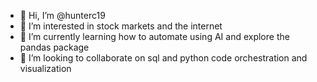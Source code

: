- 👋 Hi, I’m @hunterc19
- 👀 I’m interested in stock markets and the internet
- 🌱 I’m currently learning how to automate using AI and explore the pandas package
- 💞️ I’m looking to collaborate on sql and python code orchestration and visualization

<!---
hunterc19/hunterc19 is a ✨ special ✨ repository because its `README.md` (this file) appears on your GitHub profile.
You can click the Preview link to take a look at your changes.
--->
